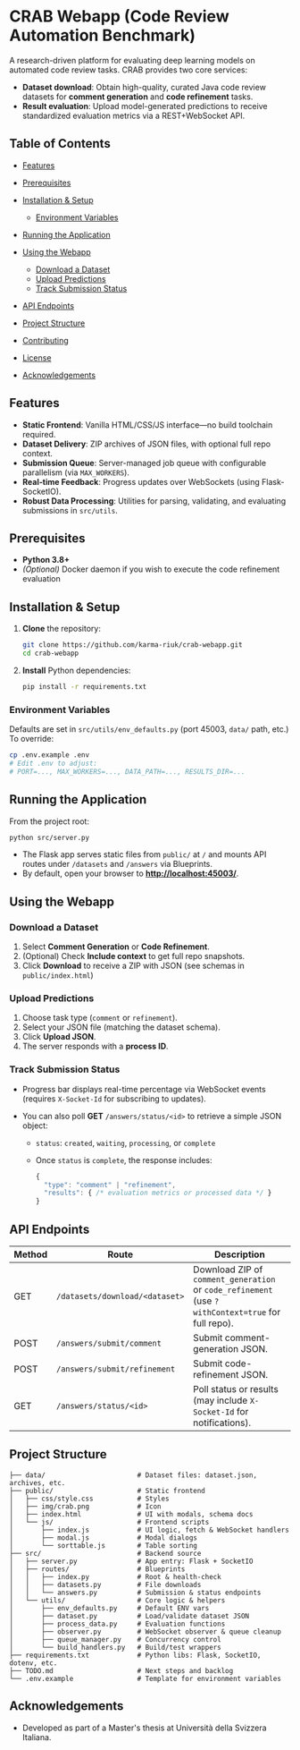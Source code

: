 # CRAB Webapp (Code Review Automation Benchmark)

A research-driven platform for evaluating deep learning models on automated code review tasks. CRAB provides two core services:

- **Dataset download**: Obtain high-quality, curated Java code review datasets for **comment
  generation** and **code refinement** tasks.
- **Result evaluation**: Upload model-generated predictions to receive standardized evaluation
  metrics via a REST+WebSocket API.

## Table of Contents

- [Features](#features)

- [Prerequisites](#prerequisites)

- [Installation & Setup](#installation--setup)

  - [Environment Variables](#environment-variables)

- [Running the Application](#running-the-application)

- [Using the Webapp](#using-the-webapp)

  - [Download a Dataset](#download-a-dataset)
  - [Upload Predictions](#upload-predictions)
  - [Track Submission Status](#track-submission-status)

- [API Endpoints](#api-endpoints)

- [Project Structure](#project-structure)

- [Contributing](#contributing)

- [License](#license)

- [Acknowledgements](#acknowledgements)

## Features

- **Static Frontend**: Vanilla HTML/CSS/JS interface—no build toolchain required.
- **Dataset Delivery**: ZIP archives of JSON files, with optional full repo context.
- **Submission Queue**: Server-managed job queue with configurable parallelism (via `MAX_WORKERS`).
- **Real‑time Feedback**: Progress updates over WebSockets (using Flask-SocketIO).
- **Robust Data Processing**: Utilities for parsing, validating, and evaluating submissions in `src/utils`.

## Prerequisites

- **Python 3.8+**
- *(Optional)* Docker daemon if you wish to execute the code refinement evaluation

## Installation & Setup

1. **Clone** the repository:

   ```bash
   git clone https://github.com/karma-riuk/crab-webapp.git
   cd crab-webapp
   ```

1. **Install** Python dependencies:

   ```bash
   pip install -r requirements.txt
   ```

### Environment Variables

Defaults are set in `src/utils/env_defaults.py` (port 45003, `data/` path, etc.) To override:

```bash
cp .env.example .env
# Edit .env to adjust:
# PORT=..., MAX_WORKERS=..., DATA_PATH=..., RESULTS_DIR=...
```

## Running the Application

From the project root:

```bash
python src/server.py
```

- The Flask app serves static files from `public/` at `/` and mounts API routes under `/datasets` and `/answers` via Blueprints.
- By default, open your browser to **[http://localhost:45003/](http://localhost:45003/)**.

## Using the Webapp

### Download a Dataset

1. Select **Comment Generation** or **Code Refinement**.
1. (Optional) Check **Include context** to get full repo snapshots.
1. Click **Download** to receive a ZIP with JSON (see schemas in `public/index.html`)

### Upload Predictions

1. Choose task type (`comment` or `refinement`).
1. Select your JSON file (matching the dataset schema).
1. Click **Upload JSON**.
1. The server responds with a **process ID**.

### Track Submission Status

- Progress bar displays real-time percentage via WebSocket events (requires `X-Socket-Id` for subscribing to updates).

- You can also poll **GET** `/answers/status/<id>` to retrieve a simple JSON object:

  - `status`: `created`, `waiting`, `processing`, or `complete`

  - Once `status` is `complete`, the response includes:

    ```js
    {
      "type": "comment" | "refinement",
      "results": { /* evaluation metrics or processed data */ }
    }
    ```

## API Endpoints

| Method | Route | Description |
| ------ | ------------------------------ | ------------------------------------------------------------------------------------------------------------------------- |
| GET | `/datasets/download/<dataset>` | Download ZIP of `comment_generation` or `code_refinement` (use `?withContext=true` for full repo).|
| POST | `/answers/submit/comment` | Submit comment-generation JSON. |
| POST | `/answers/submit/refinement` | Submit code-refinement JSON. |
| GET | `/answers/status/<id>` | Poll status or results (may include `X-Socket-Id` for notifications). |

## Project Structure

```
├── data/                       # Dataset files: dataset.json, archives, etc.
├── public/                     # Static frontend
│   ├── css/style.css           # Styles
│   ├── img/crab.png            # Icon
│   ├── index.html              # UI with modals, schema docs
│   └── js/                     # Frontend scripts
│       ├── index.js            # UI logic, fetch & WebSocket handlers
│       ├── modal.js            # Modal dialogs
│       └── sorttable.js        # Table sorting
├── src/                        # Backend source
│   ├── server.py               # App entry: Flask + SocketIO
│   ├── routes/                 # Blueprints
│   │   ├── index.py            # Root & health-check
│   │   ├── datasets.py         # File downloads
│   │   └── answers.py          # Submission & status endpoints
│   └── utils/                  # Core logic & helpers
│       ├── env_defaults.py     # Default ENV vars
│       ├── dataset.py          # Load/validate dataset JSON
│       ├── process_data.py     # Evaluation functions
│       ├── observer.py         # WebSocket observer & queue cleanup
│       ├── queue_manager.py    # Concurrency control
│       └── build_handlers.py   # Build/test wrappers
├── requirements.txt            # Python libs: Flask, SocketIO, dotenv, etc.
├── TODO.md                     # Next steps and backlog
└── .env.example                # Template for environment variables
```

## Acknowledgements

- Developed as part of a Master's thesis at Università della Svizzera Italiana.
